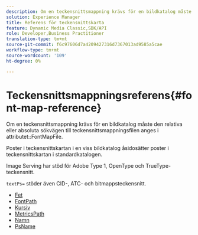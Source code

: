 ```yaml
---
description: Om en teckensnittsmappning krävs för en bildkatalog måste den relativa eller absoluta sökvägen till teckensnittsmappningsfilen anges i attributet FontMapFile.
solution: Experience Manager
title: Referens för teckensnittskarta
feature: Dynamic Media Classic,SDK/API
role: Developer,Business Practitioner
translation-type: tm+mt
source-git-commit: f6c97606d7a4209427316d7367013ad9585a5cae
workflow-type: tm+mt
source-wordcount: '109'
ht-degree: 0%

---
```



# Teckensnittsmappningsreferens{#font-map-reference}

Om en teckensnittsmappning krävs för en bildkatalog måste den relativa eller absoluta sökvägen till teckensnittsmappningsfilen anges i attributet::FontMapFile.

Poster i teckensnittskartan i en viss bildkatalog åsidosätter poster i teckensnittskartan i standardkatalogen.

Image Serving har stöd för Adobe Type 1, OpenType och TrueType-teckensnitt.

`textPs=` stöder även CID-, ATC- och bitmappsteckensnitt.

* [Fet](r-bold-font.md)
* [FontPath](r-fontpath-font.md)
* [Kursiv](r-italic-font.md)
* [MetricsPath](r-metricspath-font.md)
* [Namn](r-name-font.md)
* [PsName](r-psname-font.md)
